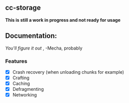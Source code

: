 cc-storage
 ---------
**This is still a work in progress and not ready for usage**

## Documentation:

*You'll figure it out* , -Mecha, probably

### Features
 - [x] Crash recovery (when unloading chunks for example)
 - [x] Crafting
 - [x] Caching
 - [x] Defragmenting
 - [x] Networking